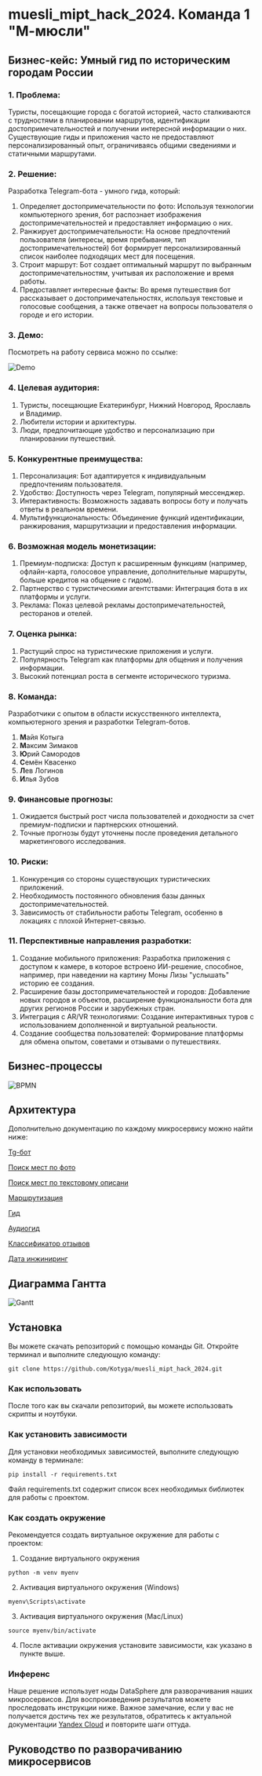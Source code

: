 # muesli_mipt_hack_2024. Команда 1 "М-мюсли"

## Бизнес-кейс: Умный гид по историческим городам России

### 1. Проблема:

Туристы, посещающие города с богатой историей, часто сталкиваются с трудностями в планировании маршрутов, идентификации достопримечательностей и получении интересной информации о них. Существующие гиды и приложения часто не предоставляют персонализированный опыт, ограничиваясь общими сведениями и статичными маршрутами.

### 2. Решение:

Разработка Telegram-бота - умного гида, который:

 1. Определяет достопримечательности по фото: Используя технологии компьютерного зрения, бот распознает изображения достопримечательностей и предоставляет информацию о них.
 2. Ранжирует достопримечательности: На основе предпочтений пользователя (интересы, время пребывания, тип достопримечательностей) бот формирует персонализированный список наиболее подходящих мест для посещения.
 3. Строит маршрут: Бот создает оптимальный маршрут по выбранным достопримечательностям, учитывая их расположение и время работы.
 4. Предоставляет интересные факты: Во время путешествия бот рассказывает о достопримечательностях, используя текстовые и голосовые сообщения, а также отвечает на вопросы пользователя о городе и его истории.

### 3. Демо:

Посмотреть на работу сервиса можно по ссылке:

![Demo](https://youtube.com/shorts/_PI1LNybfTM?feature=share)

### 4. Целевая аудитория:

 1. Туристы, посещающие Екатеринбург, Нижний Новгород, Ярославль и Владимир.
 2. Любители истории и архитектуры.
 3. Люди, предпочитающие удобство и персонализацию при планировании путешествий.

### 5. Конкурентные преимущества:

 1. Персонализация: Бот адаптируется к индивидуальным предпочтениям пользователя.
 2. Удобство: Доступность через Telegram, популярный мессенджер.
 3. Интерактивность: Возможность задавать вопросы боту и получать ответы в реальном времени.
 4. Мультифункциональность: Объединение функций идентификации, ранжирования, маршрутизации и предоставления информации.

### 6. Возможная модель монетизации:

 1. Премиум-подписка: Доступ к расширенным функциям (например, офлайн-карта, голосовое управление, дополнительные маршруты, больше кредитов на общение с гидом).
 2. Партнерство с туристическими агентствами: Интеграция бота в их платформы и услуги.
 3. Реклама: Показ целевой рекламы достопримечательностей, ресторанов и отелей.

### 7. Оценка рынка:

 1. Растущий спрос на туристические приложения и услуги.
 2. Популярность Telegram как платформы для общения и получения информации.
 3. Высокий потенциал роста в сегменте исторического туризма.

### 8. Команда:

 Разработчики с опытом в области искусственного интеллекта, компьютерного зрения и разработки Telegram-ботов.
 1. **М**айя Котыга
 2. **М**аксим Зимаков
 3. **Ю**рий Самородов
 4. **С**емён Квасенко
 5. **Л**ев Логинов
 6. **И**лья Зубов

### 9. Финансовые прогнозы:

 1. Ожидается быстрый рост числа пользователей и доходности за счет премиум-подписки и партнерских отношений.
 2. Точные прогнозы будут уточнены после проведения детального маркетингового исследования.

### 10. Риски:

 1. Конкуренция со стороны существующих туристических приложений.
 2. Необходимость постоянного обновления базы данных достопримечательностей.
 3. Зависимость от стабильности работы Telegram, особенно в локациях с плохой Интернет-связью.

### 11. Перспективные направления разработки:

 1. Создание мобильного приложения: Разработка приложения с доступом к камере, в которое встроено ИИ-решение, способное, например, при наведении на картину Моны Лизы "услышать" историю ее создания.
 2. Расширение базы достопримечательностей и городов: Добавление новых городов и объектов, расширение функциональности бота для других регионов России и зарубежных стран.
 3. Интеграция с AR/VR технологиями: Создание интерактивных туров с использованием дополненной и виртуальной реальности.
 4. Создание сообщества пользователей: Формирование платформы для обмена опытом, советами и отзывами о путешествиях.

## Бизнес-процессы
![BPMN](https://github.com/Kotyga/muesli_mipt_hack_2024/blob/main/src/BPMN.png)

## Архитектура
Дополнительно документацию по каждому микросервису можно найти ниже:

[Tg-бот](https://github.com/Kotyga/muesli_mipt_hack_2024/tree/main/web_app/tg_bot)

[Поиск мест по фото](https://github.com/Kotyga/muesli_mipt_hack_2024/blob/main/photo2place/README.md)

[Поиск мест по текстовому описани](https://github.com/Kotyga/muesli_mipt_hack_2024/tree/main/text2place)

[Маршрутизация](https://github.com/Kotyga/muesli_mipt_hack_2024/tree/main/geo_route)

[Гид](https://github.com/Kotyga/muesli_mipt_hack_2024/blob/main/guide/README.md)

[Аудиогид](https://github.com/Kotyga/muesli_mipt_hack_2024/blob/main/audio_guide/README.md)

[Классификатор отзывов](https://github.com/Kotyga/muesli_mipt_hack_2024/blob/main/feedback_classifier/README.md)

[Дата инжиниринг](https://github.com/Kotyga/muesli_mipt_hack_2024/blob/main/data/README.md)

## Диаграмма Гантта
![Gantt](https://github.com/Kotyga/muesli_mipt_hack_2024/blob/main/src/Gantt.png)

## Установка
Вы можете скачать репозиторий с помощью команды Git. Откройте терминал и выполните следующую команду:

```shell
git clone https://github.com/Kotyga/muesli_mipt_hack_2024.git
```

### Как использовать
После того как вы скачали репозиторий, вы можете использовать скрипты и ноутбуки.

### Как установить зависимости
Для установки необходимых зависимостей, выполните следующую команду в терминале:

```shell
pip install -r requirements.txt
```

Файл requirements.txt содержит список всех необходимых библиотек для работы с проектом.

### Как создать окружение
Рекомендуется создать виртуальное окружение для работы с проектом:

 1. Создание виртуального окружения

```shell
python -m venv myenv
```
 2. Активация виртуального окружения (Windows)
 ```shell
myenv\Scripts\activate
```
 3. Активация виртуального окружения (Mac/Linux)
 ```shell
source myenv/bin/activate
```
 4. После активации окружения установите зависимости, как указано в пункте выше.

### Инференс
 Наше решение использует ноды DataSphere для разворачивания наших микросервисов. Для воспроизведения результатов можете проследовать инструкции ниже.
 Важное замечание, если у вас не получается достичь тех же результатов, обратитесь к актуальной документации [Yandex Cloud](https://yandex.cloud/ru/docs) и повторите шаги оттуда.

## Руководство по разворачиванию микросервисов

